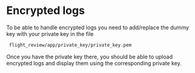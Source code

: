 # Encrypted logs
To be able to handle encrypted logs you need to add/replace the dummy key with your private key in the file
  ```bash
   flight_review/app/private_key/private_key.pem
   ```

Once you have the private key there, you should be able to upload encrypted logs and display them using the corresponding private key.
